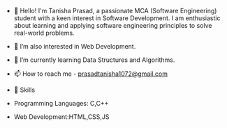- 👋 Hello! I'm Tanisha Prasad, a passionate MCA (Software Engineering) student with a keen interest in Software Development. I am enthusiastic about learning and applying software engineering principles to solve real-world problems.

- 👀 I’m also interested in Web Development.
- 🌱 I’m currently learning Data Structures and Algorithms.
- 📫 How to reach me - prasadtanisha1072@gmail.com
- 🚀 Skills
- Programming Languages: C,C++
- Web Development:HTML,CSS,JS

<!---
tanishaprasad/tanishaprasad is a ✨ special ✨ repository because its `README.md` (this file) appears on your GitHub profile.
You can click the Preview link to take a look at your changes.
--->
